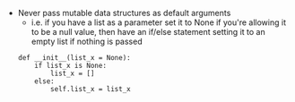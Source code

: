 

- Never pass mutable data structures as default arguments
	- i.e. if you have a list as a parameter set it to None if you're 
	allowing it to be a null value, then have an if/else statement
	setting it to an empty list if nothing is passed
	```
	def __init__(list_x = None):
		if list_x is None:
			list_x = []
		else:
			self.list_x = list_x
	```
